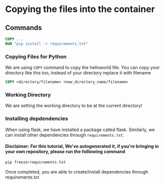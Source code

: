 # Copying the files into the container

## Commands

```Dockerfile
COPY . .
RUN "pip install -r requirements.txt"
```

### Copying Files for Python

We are using `COPY` command to copy the helloworld file. You can copy your directory like this too, instead of your directory replace it with filename

```Dockerfile
COPY <directory/filename> <new_directory_name/filename>
```

### Working Directory

We are setting the working directory to be at the current directory!

### Installing depdendencies

When using flask, we have installed a package called flask. Similarly, we can install other dependencies through `requirements.txt`.

#### Disclaimer: For this tutorial, We've autogenerated it, if you're bringing in your own repository, please run the folllowing command

```sh
pip freeze>requirements.txt
```

Once completed, you are able to create/install dependencies through requirements.txt

